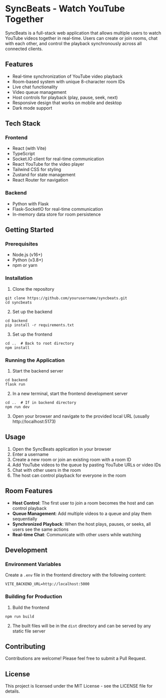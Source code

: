 # SyncBeats - Watch YouTube Together

SyncBeats is a full-stack web application that allows multiple users to watch YouTube videos together in real-time. Users can create or join rooms, chat with each other, and control the playback synchronously across all connected clients.

## Features

- Real-time synchronization of YouTube video playback
- Room-based system with unique 8-character room IDs
- Live chat functionality
- Video queue management
- Host controls for playback (play, pause, seek, next)
- Responsive design that works on mobile and desktop
- Dark mode support

## Tech Stack

### Frontend
- React (with Vite)
- TypeScript
- Socket.IO client for real-time communication
- React YouTube for the video player
- Tailwind CSS for styling
- Zustand for state management
- React Router for navigation

### Backend
- Python with Flask
- Flask-SocketIO for real-time communication
- In-memory data store for room persistence

## Getting Started

### Prerequisites
- Node.js (v16+)
- Python (v3.8+)
- npm or yarn

### Installation

1. Clone the repository
```
git clone https://github.com/yourusername/syncbeats.git
cd syncbeats
```

2. Set up the backend
```
cd backend
pip install -r requirements.txt
```

3. Set up the frontend
```
cd ..  # Back to root directory
npm install
```

### Running the Application

1. Start the backend server
```
cd backend
flask run
```

2. In a new terminal, start the frontend development server
```
cd ..  # If in backend directory
npm run dev
```

3. Open your browser and navigate to the provided local URL (usually http://localhost:5173)

## Usage

1. Open the SyncBeats application in your browser
2. Enter a username
3. Create a new room or join an existing room with a room ID
4. Add YouTube videos to the queue by pasting YouTube URLs or video IDs
5. Chat with other users in the room
6. The host can control playback for everyone in the room

## Room Features

- **Host Control**: The first user to join a room becomes the host and can control playback
- **Queue Management**: Add multiple videos to a queue and play them sequentially
- **Synchronized Playback**: When the host plays, pauses, or seeks, all users see the same actions
- **Real-time Chat**: Communicate with other users while watching

## Development

### Environment Variables

Create a `.env` file in the frontend directory with the following content:
```
VITE_BACKEND_URL=http://localhost:5000
```

### Building for Production

1. Build the frontend
```
npm run build
```

2. The built files will be in the `dist` directory and can be served by any static file server

## Contributing

Contributions are welcome! Please feel free to submit a Pull Request.

## License

This project is licensed under the MIT License - see the LICENSE file for details.